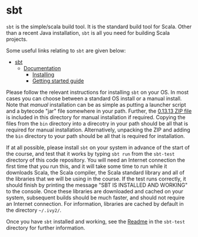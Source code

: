# sbt

`sbt` is the simple/scala build tool. It is the standard build tool for Scala. Other than a recent Java installation, `sbt` is all you need for building Scala projects.

Some useful links relating to `sbt` are given below:

* [sbt](http://www.scala-sbt.org/)
  * [Documentation](http://www.scala-sbt.org/documentation.html)
    * [Installing](http://www.scala-sbt.org/0.13/docs/Setup.html)
    * [Getting started guide](http://www.scala-sbt.org/0.13/docs/Getting-Started.html)

Please follow the relevant instructions for installing `sbt` on your OS. In most cases you can choose between a standard OS install or a manual install. Note that *manual* installation can be as simple as putting a launcher script and a bytecode "jar" file somewhere in your path. Further, the [0.13.13 ZIP file](sbt-0.13.13.zip) is included in this directory for manual installation if required. Copying the files from the `bin` directory into a direcotry in your path should be all that is required for manual installation. Alternatively, unpacking the ZIP and adding the `bin` directory to your path should be all that is required for installation.

If at all possible, please install `sbt` on your system in advance of the start of the course, and test that it works by typing `sbt run` from the `sbt-test` directory of this code repository. You will need an Internet connection the first time that you run this, and it will take some time to run while it downloads Scala, the Scala compiler, the Scala standard library and all of the libraries that we will be using in the course. If the test runs correctly, it should finish by printing the message "SBT IS INSTALLED AND WORKING" to the console. Once these libraries are downloaded and cached on your system, subsequent builds should be much faster, and should not require an Internet connection. For information, libraries are cached by default in the directory `~/.ivy2/`.

Once you have `sbt` installed and working, see the [Readme](../sbt-test/Readme.md) in the `sbt-test` directory for further information.




